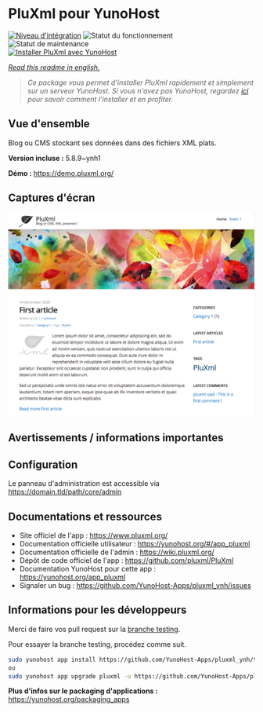 <!--
N.B.: This README was automatically generated by https://github.com/YunoHost/apps/tree/master/tools/README-generator
It shall NOT be edited by hand.
-->

# PluXml pour YunoHost

[![Niveau d'intégration](https://dash.yunohost.org/integration/pluxml.svg)](https://dash.yunohost.org/appci/app/pluxml) ![Statut du fonctionnement](https://ci-apps.yunohost.org/ci/badges/pluxml.status.svg) ![Statut de maintenance](https://ci-apps.yunohost.org/ci/badges/pluxml.maintain.svg)  
[![Installer PluXml avec YunoHost](https://install-app.yunohost.org/install-with-yunohost.svg)](https://install-app.yunohost.org/?app=pluxml)

*[Read this readme in english.](./README.md)*

> *Ce package vous permet d'installer PluXml rapidement et simplement sur un serveur YunoHost.
Si vous n'avez pas YunoHost, regardez [ici](https://yunohost.org/#/install) pour savoir comment l'installer et en profiter.*

## Vue d'ensemble

Blog ou CMS stockant ses données dans des fichiers XML plats.


**Version incluse :** 5.8.9~ynh1


**Démo :** https://demo.pluxml.org/

## Captures d'écran

![Capture d'écran de PluXml](./doc/screenshots/screenshot.png)

## Avertissements / informations importantes

## Configuration

Le panneau d'administration est accessible via https://domain.tld/path/core/admin

## Documentations et ressources

* Site officiel de l'app : <https://www.pluxml.org/>
* Documentation officielle utilisateur : <https://yunohost.org/#/app_pluxml>
* Documentation officielle de l'admin : <https://wiki.pluxml.org/>
* Dépôt de code officiel de l'app : <https://github.com/pluxml/PluXml>
* Documentation YunoHost pour cette app : <https://yunohost.org/app_pluxml>
* Signaler un bug : <https://github.com/YunoHost-Apps/pluxml_ynh/issues>

## Informations pour les développeurs

Merci de faire vos pull request sur la [branche testing](https://github.com/YunoHost-Apps/pluxml_ynh/tree/testing).

Pour essayer la branche testing, procédez comme suit.

``` bash
sudo yunohost app install https://github.com/YunoHost-Apps/pluxml_ynh/tree/testing --debug
ou
sudo yunohost app upgrade pluxml -u https://github.com/YunoHost-Apps/pluxml_ynh/tree/testing --debug
```

**Plus d'infos sur le packaging d'applications :** <https://yunohost.org/packaging_apps>
